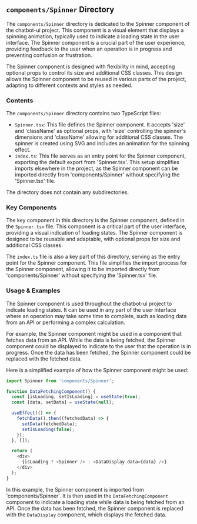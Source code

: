 
## `components/Spinner` Directory

The `components/Spinner` directory is dedicated to the Spinner component of the chatbot-ui project. This component is a visual element that displays a spinning animation, typically used to indicate a loading state in the user interface. The Spinner component is a crucial part of the user experience, providing feedback to the user when an operation is in progress and preventing confusion or frustration.

The Spinner component is designed with flexibility in mind, accepting optional props to control its size and additional CSS classes. This design allows the Spinner component to be reused in various parts of the project, adapting to different contexts and styles as needed.

### Contents

The `components/Spinner` directory contains two TypeScript files:

- `Spinner.tsx`: This file defines the Spinner component. It accepts 'size' and 'className' as optional props, with 'size' controlling the spinner's dimensions and 'className' allowing for additional CSS classes. The spinner is created using SVG and includes an animation for the spinning effect.
- `index.ts`: This file serves as an entry point for the Spinner component, exporting the default export from 'Spinner.tsx'. This setup simplifies imports elsewhere in the project, as the Spinner component can be imported directly from 'components/Spinner' without specifying the 'Spinner.tsx' file.

The directory does not contain any subdirectories.

### Key Components

The key component in this directory is the Spinner component, defined in the `Spinner.tsx` file. This component is a critical part of the user interface, providing a visual indication of loading states. The Spinner component is designed to be reusable and adaptable, with optional props for size and additional CSS classes.

The `index.ts` file is also a key part of this directory, serving as the entry point for the Spinner component. This file simplifies the import process for the Spinner component, allowing it to be imported directly from 'components/Spinner' without specifying the 'Spinner.tsx' file.

### Usage & Examples

The Spinner component is used throughout the chatbot-ui project to indicate loading states. It can be used in any part of the user interface where an operation may take some time to complete, such as loading data from an API or performing a complex calculation.

For example, the Spinner component might be used in a component that fetches data from an API. While the data is being fetched, the Spinner component could be displayed to indicate to the user that the operation is in progress. Once the data has been fetched, the Spinner component could be replaced with the fetched data.

Here is a simplified example of how the Spinner component might be used:

```typescript
import Spinner from 'components/Spinner';

function DataFetchingComponent() {
  const [isLoading, setIsLoading] = useState(true);
  const [data, setData] = useState(null);

  useEffect(() => {
    fetchData().then((fetchedData) => {
      setData(fetchedData);
      setIsLoading(false);
    });
  }, []);

  return (
    <div>
      {isLoading ? <Spinner /> : <DataDisplay data={data} />}
    </div>
  );
}
```

In this example, the Spinner component is imported from 'components/Spinner'. It is then used in the `DataFetchingComponent` component to indicate a loading state while data is being fetched from an API. Once the data has been fetched, the Spinner component is replaced with the `DataDisplay` component, which displays the fetched data.
